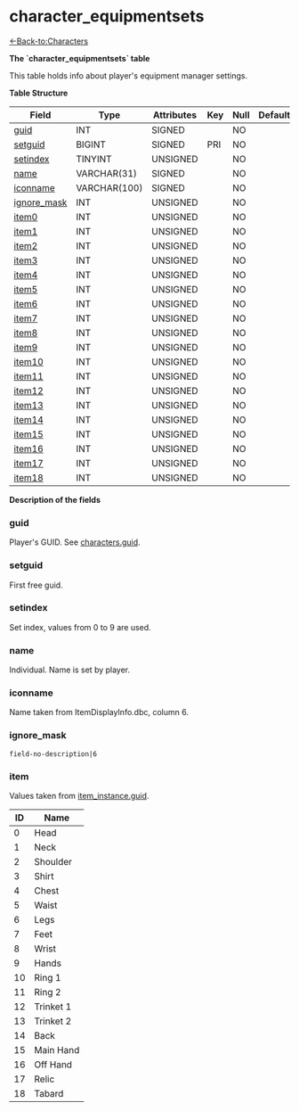 # character\_equipmentsets

[<-Back-to:Characters](database-characters)

**The \`character\_equipmentsets\` table**

This table holds info about player's equipment manager settings.

**Table Structure**

| Field            | Type         | Attributes | Key | Null | Default | Extra  | Comment |
| ---------------- | ------------ | ---------- | --- | ---- | ------- | ------ | ------- |
| [guid][1]        | INT          | SIGNED     |     | NO   |         | UNIQUE |         |
| [setguid][2]     | BIGINT       | SIGNED     | PRI | NO   |         | UNIQUE |         |
| [setindex][3]    | TINYINT      | UNSIGNED   |     | NO   |         | UNIQUE |         |
| [name][4]        | VARCHAR(31)  | SIGNED     |     | NO   |         |        |         |
| [iconname][5]    | VARCHAR(100) | SIGNED     |     | NO   |         |        |         |
| [ignore_mask][6] | INT          | UNSIGNED   |     | NO   |         |        |         |
| [item0][7]       | INT          | UNSIGNED   |     | NO   |         |        |         |
| [item1][8]       | INT          | UNSIGNED   |     | NO   |         |        |         |
| [item2][9]       | INT          | UNSIGNED   |     | NO   |         |        |         |
| [item3][10]      | INT          | UNSIGNED   |     | NO   |         |        |         |
| [item4][11]      | INT          | UNSIGNED   |     | NO   |         |        |         |
| [item5][12]      | INT          | UNSIGNED   |     | NO   |         |        |         |
| [item6][13]      | INT          | UNSIGNED   |     | NO   |         |        |         |
| [item7][14]      | INT          | UNSIGNED   |     | NO   |         |        |         |
| [item8][15]      | INT          | UNSIGNED   |     | NO   |         |        |         |
| [item9][16]      | INT          | UNSIGNED   |     | NO   |         |        |         |
| [item10][17]     | INT          | UNSIGNED   |     | NO   |         |        |         |
| [item11][18]     | INT          | UNSIGNED   |     | NO   |         |        |         |
| [item12][19]     | INT          | UNSIGNED   |     | NO   |         |        |         |
| [item13][20]     | INT          | UNSIGNED   |     | NO   |         |        |         |
| [item14][21]     | INT          | UNSIGNED   |     | NO   |         |        |         |
| [item15][22]     | INT          | UNSIGNED   |     | NO   |         |        |         |
| [item16][23]     | INT          | UNSIGNED   |     | NO   |         |        |         |
| [item17][24]     | INT          | UNSIGNED   |     | NO   |         |        |         |
| [item18][25]     | INT          | UNSIGNED   |     | NO   |         |        |         |

[1]: #guid
[2]: #setguid
[3]: #setindex
[4]: #name
[5]: #iconname
[6]: #ignoremask
[7]: #item
[8]: #item
[9]: #item
[10]: #item
[11]: #item
[12]: #item
[13]: #item
[14]: #item
[15]: #item
[16]: #item
[17]: #item
[18]: #item
[19]: #item
[20]: #item
[21]: #item
[22]: #item
[23]: #item
[24]: #item
[25]: #item

**Description of the fields**

### guid

Player's GUID. See [characters.guid](characters#guid).

### setguid

First free guid.

### setindex

Set index, values from 0 to 9 are used.

### name

Individual. Name is set by player.

### iconname

Name taken from ItemDisplayInfo.dbc, column 6.

### ignore\_mask

`field-no-description|6`

### item

Values taken from [item\_instance.guid](item_instance#guid).

| ID  | Name      |
| --- | --------- |
| 0   | Head      |
| 1   | Neck      |
| 2   | Shoulder  |
| 3   | Shirt     |
| 4   | Chest     |
| 5   | Waist     |
| 6   | Legs      |
| 7   | Feet      |
| 8   | Wrist     |
| 9   | Hands     |
| 10  | Ring 1    |
| 11  | Ring 2    |
| 12  | Trinket 1 |
| 13  | Trinket 2 |
| 14  | Back      |
| 15  | Main Hand |
| 16  | Off Hand  |
| 17  | Relic     |
| 18  | Tabard    |
